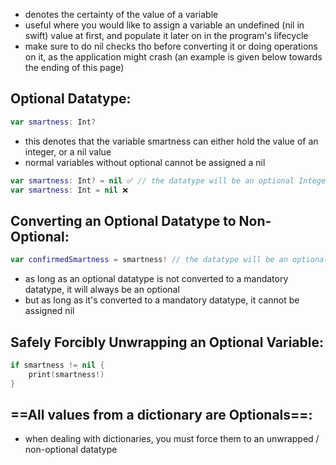 
- denotes the certainty of the value of a variable
- useful where you would like to assign a variable an undefined (nil in swift) value at first, and populate it later on in the program's lifecycle
- make sure to do nil checks tho before converting it or doing operations on it, as the application might crash (an example is given below towards the ending of this page)

## Optional Datatype:
```swift
var smartness: Int?
```
- this denotes that the variable smartness can either hold the value of an integer, or a nil value
- normal variables without optional cannot be assigned a nil
```swift
var smartness: Int? = nil ✅ // the datatype will be an optional Integer
var smartness: Int = nil ❌
```

## Converting an Optional Datatype to Non-Optional:
```swift
var confirmedSmartness = smartness! // the datatype will be an optional integer
```
- as long as an optional datatype is not converted to a mandatory datatype, it will always be an optional
- but as long as it's converted to a mandatory datatype, it cannot be assigned nil

## Safely Forcibly Unwrapping an Optional Variable:
```swift
if smartness != nil {
	print(smartness!)
}
```

## ==All values from a dictionary are Optionals==:
- when dealing with dictionaries, you must force them to an unwrapped / non-optional datatype
